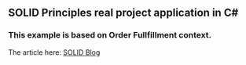## SOLID Principles real project application in C#
### This example is based on Order Fullfillment context.
The article here: [SOLID Blog](https://enlabsoftware.com/development/how-to-apply-solid-principles-with-practical-examples-in-c-sharp.html)
